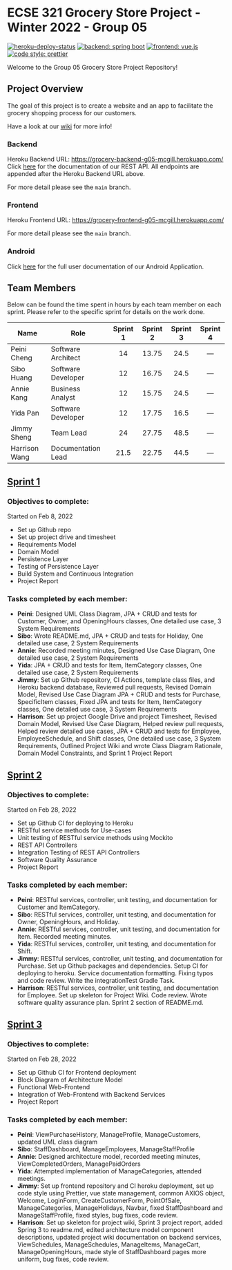 # ECSE 321 Grocery Store Project - Winter 2022 - Group 05

[![heroku-deploy-status](https://img.shields.io/badge/Deploy%20to%20Heroku-enabled-blueviolet?style=for-the-badge&logo=heroku)](https://grocery-frontend-g05-mcgill.herokuapp.com/)
[![backend: spring boot](https://img.shields.io/badge/backend-spring%20boot-green?style=for-the-badge&logo=springboot)](https://spring.io/)
[![frontend: vue.js](https://img.shields.io/badge/frontend-Vue.js-42b883?style=for-the-badge&logo=vue.js)](https://v2.vuejs.org/)
[![code style: prettier](https://img.shields.io/badge/code_style-prettier-ff69b4.svg?style=for-the-badge&logo=prettier)](https://github.com/prettier/prettier)  

Welcome to the Group 05 Grocery Store Project Repository!  

## Project Overview

The goal of this project is to create a website and an app to facilitate the grocery shopping process for our customers.

Have a look at our [wiki](https://github.com/McGill-ECSE321-Winter2022/project-group-group-05/wiki) for more info!

### Backend

Heroku Backend URL: <https://grocery-backend-g05-mcgill.herokuapp.com/>  
Click [here](https://github.com/McGill-ECSE321-Winter2022/project-group-group-05/wiki/RESTful-Service-Documentation) for the documentation of our REST API. All endpoints are appended after the Heroku Backend URL above.

For more detail please see the `main` branch.

### Frontend

Heroku Frontend URL: <https://grocery-frontend-g05-mcgill.herokuapp.com/>

For more detail please see the `main` branch.

### Android

Click [here](https://github.com/McGill-ECSE321-Winter2022/project-group-group-05/wiki/Android-App-User-Documentation) for the full user documentation of our Android Application.

## Team Members

Below can be found the time spent in hours by each team member on each sprint. Please refer to the specific sprint for details on the work done.

| Name  | Role | Sprint 1 | Sprint 2 | Sprint 3 | Sprint 4 |
| ----- | ----- | :-----: | :-----: | :-----: | :-----: |
| Peini Cheng  | Software Architect | 14 | 13.75 | 24.5 | &mdash; |
| Sibo Huang | Software Developer | 12 | 16.75 | 24.5 | &mdash; |
| Annie Kang | Business Analyst | 12 | 15.75 | 24.5 | &mdash; |
| Yida Pan | Software Developer | 12 | 17.75 | 16.5 | &mdash; |
| Jimmy Sheng | Team Lead | 24 | 27.75 | 48.5 | &mdash; |
| Harrison Wang | Documentation Lead | 21.5 | 22.75 | 44.5 | &mdash; |

## [Sprint 1](https://github.com/McGill-ECSE321-Winter2022/project-group-group-05/wiki/Sprint-1-Project-Report)

### Objectives to complete:
Started on Feb 8, 2022
* Set up Github repo
* Set up project drive and timesheet
* Requirements Model
* Domain Model
* Persistence Layer
* Testing of Persistence Layer
* Build System and Continuous Integration
* Project Report

### Tasks completed by each member:
* **Peini**: Designed UML Class Diagram, JPA + CRUD and tests for Customer, Owner, and OpeningHours classes, One detailed use case, 3 System Requirements
* **Sibo**: Wrote README.md, JPA + CRUD and tests for Holiday, One detailed use case, 2 System Requirements
* **Annie**: Recorded meeting minutes, Designed Use Case Diagram, One detailed use case, 2 System Requirements
* **Yida**: JPA + CRUD and tests for Item, ItemCategory classes, One detailed use case, 2 System Requirements
* **Jimmy**: Set up Github repository, CI Actions, template class files, and Heroku backend database, Reviewed pull requests, Revised Domain Model, Revised Use Case Diagram
JPA + CRUD and tests for Purchase, SpecificItem classes, Fixed JPA and tests for Item, ItemCategory classes, One detailed use case, 3 System Requirements
* **Harrison**: Set up project Google Drive and project Timesheet, Revised Domain Model, Revised Use Case Diagram, Helped review pull requests, Helped review detailed use cases, JPA + CRUD and tests for Employee, EmployeeSchedule, and Shift classes, One detailed use case, 3 System Requirements, Outlined Project Wiki and wrote Class Diagram Rationale, Domain Model Constraints, and Sprint 1 Project Report

## [Sprint 2](https://github.com/McGill-ECSE321-Winter2022/project-group-group-05/wiki/Sprint-2-Project-Report)

### Objectives to complete:
Started on Feb 28, 2022  
* Set up Github CI for deploying to Heroku
* RESTful service methods for Use-cases
* Unit testing of RESTful service methods using Mockito
* REST API Controllers
* Integration Testing of REST API Controllers
* Software Quality Assurance
* Project Report

### Tasks completed by each member:
* **Peini**: RESTful services, controller, unit testing, and documentation for Customer and ItemCategory.
* **Sibo**: RESTful services, controller, unit testing, and documentation for Owner, OpeningHours, and Holiday.
* **Annie**: RESTful services, controller, unit testing, and documentation for Item. Recorded meeting minutes.
* **Yida**: RESTful services, controller, unit testing, and documentation for Shift.
* **Jimmy**: RESTful services, controller, unit testing, and documentation for Purchase. Set up Github packages and dependencies. Setup CI for deploying to heroku. Service documentation formatting. Fixing typos and code review. Write the integrationTest Gradle Task.
* **Harrison**: RESTful services, controller, unit testing, and documentation for Employee. Set up skeleton for Project Wiki. Code review. Wrote software quality assurance plan. Sprint 2 section of README.md.

## [Sprint 3](https://github.com/McGill-ECSE321-Winter2022/project-group-group-05/wiki/Sprint-3-Project-Report)

### Objectives to complete:
Started on Feb 28, 2022  
* Set up Github CI for Frontend deployment
* Block Diagram of Architecture Model
* Functional Web-Frontend
* Integration of Web-Frontend with Backend Services
* Project Report

### Tasks completed by each member:
* **Peini**: ViewPurchaseHistory, ManageProfile, ManageCustomers, updated UML class diagram
* **Sibo**: StaffDashboard, ManageEmployees, ManageStaffProfile
* **Annie**: Designed architecture model, recorded meeting minutes, ViewCompletedOrders, ManagePaidOrders
* **Yida**: Attempted implementation of ManageCategories, attended meetings.
* **Jimmy**: Set up frontend repository and CI heroku deployment, set up code style using Prettier, vue state management, common AXIOS object, Welcome, LoginForm, CreateCustomerForm, PointOfSale, ManageCategories, ManageHolidays, Navbar, fixed StaffDashboard and ManageStaffProfile, fixed styles, bug fixes, code review.
* **Harrison**: Set up skeleton for project wiki, Sprint 3 project report, added Spring 3 to readme.md, edited architecture model component descriptions, updated project wiki documentation on backend services, ViewSchedules, ManageSchedules, ManageItems, ManageCart, ManageOpeningHours, made style of StaffDashboard pages more uniform, bug fixes, code review.
